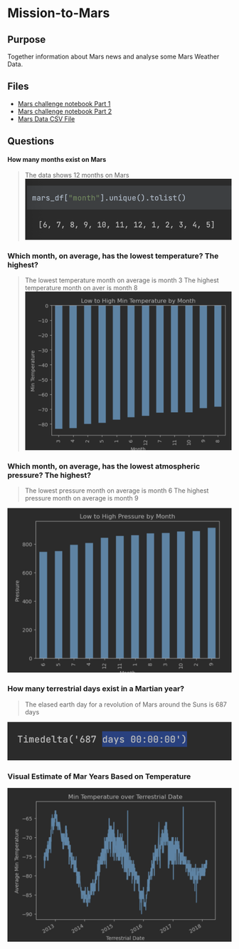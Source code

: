 # Mission-to-Mars

## Purpose 
Together information about Mars news and analyse some Mars Weather Data. 

## Files 
- [Mars challenge notebook Part 1](mars_data_challenge_part_1.ipynb)
- [Mars challenge notebook Part 2](mars_data_challenge_part_2.ipynb)
- [Mars Data CSV File ](data/mars_data.csv)

## Questions
#### How many months exist on Mars 
> The data shows 12 months on Mars 
![Mars Months ](data/Mars%20Months%20.png)

### Which month, on average, has the lowest temperature? The highest?
>  The lowest temperature month on average is month 3
> The highest temperature month on aver is month 8
![Chart Temperatures on Mars ](data/Low%20to%20High%20Min%20Temp%20by%20Month.png)

### Which month, on average, has the lowest atmospheric pressure? The highest?
> The lowest pressure month on average is month 6
> The highest pressure month on average is month 9

![Chart Pressure on Mars](data/Low%20to%20High%20Pressure%20by%20Month%20.png)

### How many terrestrial days exist in a Martian year?

> The elased earth day for a revolution of Mars around the Suns is 687 days 

![Time Delta ](data/Time%20Delta.png)

### Visual Estimate of Mar Years Based on Temperature 

![Mar Temperture over Earth Days ](data/Min%20Temp%20over%20Terrestrial%20Date%20Chart%20.png)